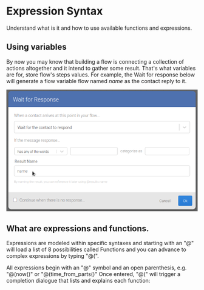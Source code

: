# Expression Syntax
Understand what is it and how to use available functions and expressions.

## Using variables
By now you may know that building a flow is connecting a collection of actions altogether and it intend to gather some result. That's what variables are for, store flow's steps values.
For example, the Wait for response below will generate a flow variable flow named *name* as the contact reply to it.

![](/img/expressions/expression_variables.png)

## What are expressions and functions.

Expressions are modeled within specific syntaxes and starting with an "@" will load a list of 8 possibilities called Functions and you can advance to complex expressions by typing "@(".



All expressions begin with an "@" symbol and an open parenthesis, e.g. "@(now()" or "@(time_from_parts()" Once entered, "@(" will trigger a completion dialogue that lists and explains each function: